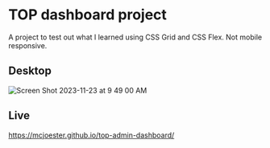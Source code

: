 # TOP dashboard project

A project to test out what I learned using CSS Grid and CSS Flex. Not mobile responsive. 

## Desktop
![Screen Shot 2023-11-23 at 9 49 00 AM](https://github.com/Mcjoester/top-admin-dashboard/assets/30557274/e4b076a8-4e9b-4210-92f9-e04de52d0a61)

## Live
https://mcjoester.github.io/top-admin-dashboard/
